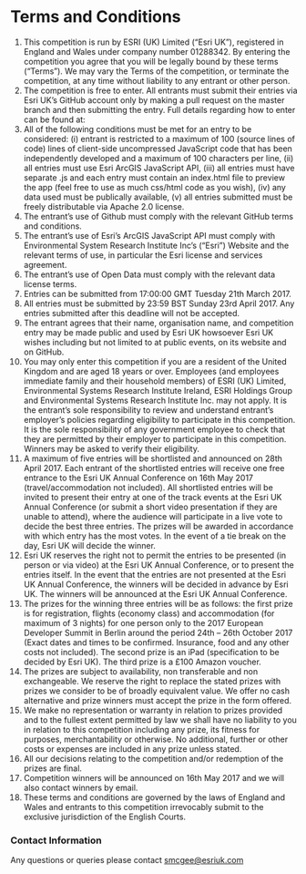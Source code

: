 # Terms and Conditions
1.	This competition is run by ESRI (UK) Limited (“Esri UK”), registered in England and Wales under company number 01288342.  By entering the competition you agree that you will be legally bound by these terms (“Terms”). We may vary the Terms of the competition, or terminate the competition, at any time without liability to any entrant or other person.
2.	The competition is free to enter. All entrants must submit their entries via Esri UK’s GitHub account only by making a pull request on the master branch and then submitting the entry. Full details regarding how to enter can be found at: 
3.	All of the following conditions must be met for an entry to be considered: (i) entrant is restricted to a maximum of 100 (source lines of code) lines of client-side uncompressed JavaScript code that has been independently developed and a maximum of 100 characters per line, (ii) all entries must use Esri ArcGIS JavaScript API, (iii) all entries must have separate .js and each entry must contain an index.html file to preview the app (feel free to use as much css/html code as you wish), (iv) any data used must be publically available, (v) all entries submitted must be freely distributable via Apache 2.0 license. 
4.	The entrant’s use of Github must comply with the relevant GitHub terms and conditions.
5.	The entrant’s use of Esri’s ArcGIS JavaScript API must comply with Environmental System Research Institute Inc’s (“Esri”) Website and the relevant terms of use, in particular the Esri license and services agreement.
6.	The entrant’s use of Open Data must comply with the relevant data license terms.
7.	Entries can be submitted from 17:00:00 GMT Tuesday 21th March 2017. 
8.	All entries must be submitted by 23:59 BST Sunday 23rd April 2017. Any entries submitted after this deadline will not be accepted.
9.	The entrant agrees that their name, organisation name, and competition entry may be made public and used by Esri UK howsoever Esri UK wishes including but not limited to at public events, on its website and on GitHub.
10.	You may only enter this competition if you are a resident of the United Kingdom and are aged 18 years or over. Employees (and employees immediate family and their household members) of ESRI (UK) Limited, Environmental Systems Research Institute Ireland, ESRI Holdings Group and Environmental Systems Research Institute Inc. may not apply. It is the entrant’s sole responsibility to review and understand entrant’s employer’s policies regarding eligibility to participate in this competition. It is the sole responsibility of any government employee to check that they are permitted by their employer to participate in this competition.  Winners may be asked to verify their eligibility.
11.	A maximum of five entries will be shortlisted and announced on 28th April 2017. Each entrant of the shortlisted entries will receive one free entrance to the Esri UK Annual Conference on 16th May 2017 (travel/accommodation not included). All shortlisted entries will be invited to present their entry at one of the track events at the Esri UK Annual Conference (or submit a short video presentation if they are unable to attend), where the audience will participate in a live vote to decide the best three entries. The prizes will be awarded in accordance with which entry has the most votes. In the event of a tie break on the day, Esri UK will decide the winner.
12.	Esri UK reserves the right not to permit the entries to be presented (in person or via video) at the Esri UK Annual Conference, or to present the entries itself. In the event that the entries are not presented at the Esri UK Annual Conference, the winners will be decided in advance by Esri UK. The winners will be announced at the Esri UK Annual Conference.
13.	The prizes for the winning three entries will be as follows: the first prize is for registration, flights (economy class) and accommodation (for maximum of 3 nights) for one person only to the 2017 European Developer Summit in Berlin around the period 24th – 26th October 2017 (Exact dates and times to be confirmed. Insurance, food and any other costs not included). The second prize is an iPad (specification to be decided by Esri UK). The third prize is a £100 Amazon voucher.
14.	The prizes are subject to availability, non transferable and non exchangeable. We reserve the right to replace the stated prizes with prizes we consider to be of broadly equivalent value. We offer no cash alternative and prize winners must accept the prize in the form offered. 
15.	We make no representation or warranty in relation to prizes provided and to the fullest extent permitted by law we shall have no liability to you in relation to this competition including any prize, its fitness for purposes, merchantability or otherwise. No additional, further or other costs or expenses are included in any prize unless stated.
16.	All our decisions relating to the competition and/or redemption of the prizes are final.
17.	Competition winners will be announced on 16th May 2017 and we will also contact winners by email.
18.	These terms and conditions are governed by the laws of England and Wales and entrants to this competition irrevocably submit to the exclusive jurisdiction of the English Courts.

### Contact Information
Any questions or queries please contact smcgee@esriuk.com

